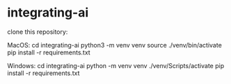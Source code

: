 # integrating-ai

clone this repository: 

MacOS:
cd integrating-ai
python3 -m venv venv
source ./venv/bin/activate
pip install -r requirements.txt

Windows:
cd integrating-ai
python -m venv venv
./venv/Scripts/activate
pip install -r requirements.txt

